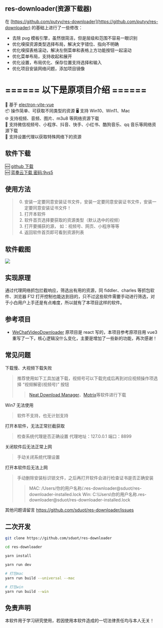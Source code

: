## res-downloader(资源下载器)

在 [https://github.com/putyy/res-downloader](https://github.com/putyy/res-downloader) 的基础上进行了一些修改：

- 去除 pug 模板引擎，虽然很简洁，但是层级和范围不容易一眼识别
- 优化嗅探资源类型选择布局，解决文字错位、指向不明确
- 优化嗅探表格滚动，解决左侧菜单和表格上方功能按钮一起滚动
- 优化菜单布局，支持收起和展开
- 优化设置，布局优化、保存位置支持选择和输入
- 优化项目安装网络问题，添加项目镜像

# ====== 以下是原项目介绍 ======

🎯 基于 [electron-vite-vue](https://github.com/electron-vite/electron-vite-vue.git)  
📦 操作简单、可获取不同类型的资源
🖥️ 支持 Win10、Win11、Mac  
🌐 支持视频、音频、图片、m3u8 等网络资源下载  
💪 支持微信视频号、小程序、抖音、快手、小红书、酷狗音乐、qq 音乐等网络资源下载  
👼 支持设置代理以获取特殊网络下的资源

## 软件下载

🆕 [github 下载](https://github.com/putyy/res-downloader/releases)  
🆕 [蓝奏云下载 密码:9vs5](https://wwjv.lanzoum.com/b04wgtfyb)

## 使用方法

> 0. 安装一定要同意安装证书文件，安装一定要同意安装证书文件，安装一定要同意安装证书文件！
> 1. 打开本软件
> 2. 软件首页选择要获取的资源类型（默认选中的视频）
> 3. 打开要捕获的源， 如：视频号、网页、小程序等等
> 4. 返回软件首页即可看到资源列表

## 软件截图

![](public/show.webp)

## 实现原理

通过代理网络抓包拦截响应，筛选出有用的资源，同 fiddler、charles 等抓包软件、浏览器 F12 打开控制也能达到目的，只不过这些软件需要手动进行筛选，对于小白用户上手还是有点难度，所以就有了本项目这样的软件。

## 参考项目

- [WeChatVideoDownloader](https://github.com/lecepin/WeChatVideoDownloader) 原项目是 react 写的，本项目参考原项目用 vue3 重写了一下，核心逻辑没什么变化，主要是增加了一些新的功能，再次感谢！

## 常见问题

下载慢、大视频下载失败

> 推荐使用如下工具加速下载，视频号可以下载完成后再到对应视频操作项选择 “视频解密(视频号)” 按钮
>
> > [Neat Download Manager](https://www.neatdownloadmanager.com/index.php/en/)、[Motrix](https://motrix.app/download)等软件进行下载

Win7 无法使用

> 软件不支持，也无计划支持

打开本软件，无法正常拦截获取

> 检查系统代理是否正确设置 代理地址：127.0.0.1 端口：8899

关闭软件后无法正常上网

> 手动关闭系统代理设置

打开本软件后无法上网

> 手动删除安装标识锁文件，之后再打开软件会进行检查证书是否正确安装
>
> > MAC: /Users/你的用户名称/.res-downloader@sduot/res-downloader-installed.lock
> > Win: C:\Users\你的用户名称\.res-downloader@sduot/res-downloader-installed.lock

其他问题请留言 https://github.com/sduot/res-downloader/issues

## 二次开发

```sh
git clone https://github.com/sduot/res-downloader

cd res-downloader

yarn install

yarn run dev

# 打包mac
yarn run build --universal --mac

# 打包win
yarn run build --win
```

## 免责声明

本软件用于学习研究使用，若因使用本软件造成的一切法律责任均与本人无关！
